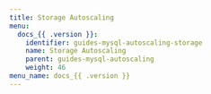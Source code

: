 ```yaml
---
title: Storage Autoscaling
menu:
  docs_{{ .version }}:
    identifier: guides-mysql-autoscaling-storage
    name: Storage Autoscaling
    parent: guides-mysql-autoscaling
    weight: 46
menu_name: docs_{{ .version }}
---
```

